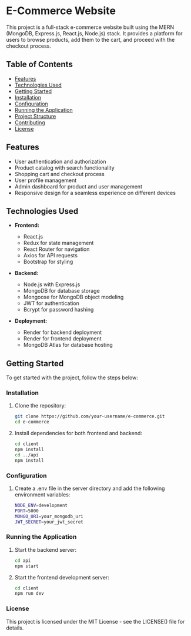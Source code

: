 # E-Commerce Website

This project is a full-stack e-commerce website built using the MERN (MongoDB, Express.js, React.js, Node.js) stack. It provides a platform for users to browse products, add them to the cart, and proceed with the checkout process.

## Table of Contents

- [Features](#features)
- [Technologies Used](#technologies-used)
- [Getting Started](#getting-started)
- [Installation](#installation)
- [Configuration](#configuration)
- [Running the Application](#running-the-application)
- [Project Structure](#project-structure)
- [Contributing](#contributing)
- [License](#license)

## Features

- User authentication and authorization
- Product catalog with search functionality
- Shopping cart and checkout process
- User profile management
- Admin dashboard for product and user management
- Responsive design for a seamless experience on different devices

## Technologies Used

- **Frontend:**
  - React.js
  - Redux for state management
  - React Router for navigation
  - Axios for API requests
  - Bootstrap for styling

- **Backend:**
  - Node.js with Express.js
  - MongoDB for database storage
  - Mongoose for MongoDB object modeling
  - JWT for authentication
  - Bcrypt for password hashing

- **Deployment:**
  - Render for backend deployment
  - Render for frontend deployment
  - MongoDB Atlas for database hosting

## Getting Started

To get started with the project, follow the steps below:

### Installation

1. Clone the repository:

   ```bash
   git clone https://github.com/your-username/e-commerce.git
   cd e-commerce

2. Install dependencies for both frontend and backend:

    ```bash
    cd client
    npm install
    cd ../api
    npm install

### Configuration

1. Create a .env file in the server directory and add the following environment variables:

    ```bash
    NODE_ENV=development
    PORT=5000
    MONGO_URI=your_mongodb_uri
    JWT_SECRET=your_jwt_secret

### Running the Application

1. Start the backend server:

    ```bash
    cd api
    npm start
    
2. Start the frontend development server:

    ```bash
    cd client
    npm run dev

### License
This project is licensed under the MIT License - see the LICENSE() file for details.    



